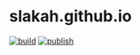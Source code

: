 # slakah.github.io

[![build](https://img.shields.io/github/workflow/status/slakah/slakah.github.io/Validate/development?label=build)](https://github.com/Slakah/slakah.github.io/actions?query=branch%3Adevelopment+workflow%3AValidate)
[![publish](https://img.shields.io/github/workflow/status/slakah/slakah.github.io/Publish%20Site/development?label=publish)](https://github.com/Slakah/slakah.github.io/actions?query=branch%3Adevelopment+workflow%3A%22Publish+Site%22)
